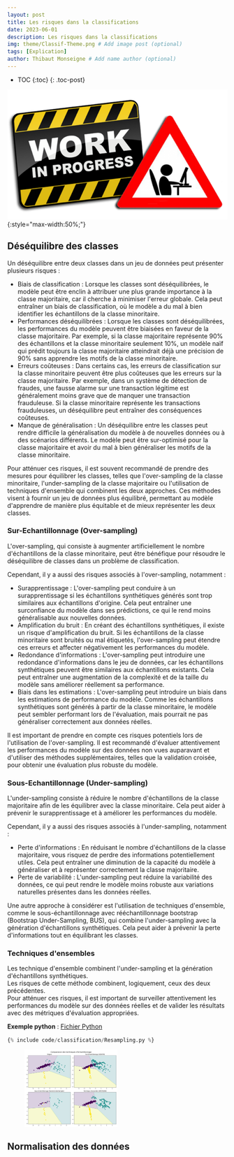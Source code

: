 ```yaml
---
layout: post
title: Les risques dans la classifications
date: 2023-06-01
description: Les risques dans la classifications
img: theme/Classif-Theme.png # Add image post (optional)
tags: [Explication]
author: Thibaut Monseigne # Add name author (optional)
---
```


* TOC
{:toc}
{: .toc-post}

![WIP](/assets/img/WIP.png){:style="max-width:50%;"}

## Déséquilibre des classes

Un déséquilibre entre deux classes dans un jeu de données peut présenter plusieurs risques :

* Biais de classification : Lorsque les classes sont déséquilibrées, le modèle peut être enclin à attribuer une plus grande importance à la classe majoritaire, car il cherche à minimiser l'erreur globale. Cela peut entraîner un biais de classification, où le modèle a du mal à bien identifier les échantillons de la classe minoritaire.
* Performances déséquilibrées : Lorsque les classes sont déséquilibrées, les performances du modèle peuvent être biaisées en faveur de la classe majoritaire. Par exemple, si la classe majoritaire représente 90% des échantillons et la classe minoritaire seulement 10%, un modèle naïf qui prédit toujours la classe majoritaire atteindrait déjà une précision de 90% sans apprendre les motifs de la classe minoritaire.
* Erreurs coûteuses : Dans certains cas, les erreurs de classification sur la classe minoritaire peuvent être plus coûteuses que les erreurs sur la classe majoritaire. Par exemple, dans un système de détection de fraudes, une fausse alarme sur une transaction légitime est généralement moins grave que de manquer une transaction frauduleuse. Si la classe minoritaire représente les transactions frauduleuses, un déséquilibre peut entraîner des conséquences coûteuses.
* Manque de généralisation : Un déséquilibre entre les classes peut rendre difficile la généralisation du modèle à de nouvelles données ou à des scénarios différents. Le modèle peut être sur-optimisé pour la classe majoritaire et avoir du mal à bien généraliser les motifs de la classe minoritaire.

Pour atténuer ces risques, il est souvent recommandé de prendre des mesures pour équilibrer les classes, telles que l'over-sampling de la classe minoritaire, l'under-sampling de la classe majoritaire ou l'utilisation de techniques d'ensemble qui combinent les deux approches. Ces méthodes visent à fournir un jeu de données plus équilibré, permettant au modèle d'apprendre de manière plus équitable et de mieux représenter les deux classes.

### Sur-Echantillonnage (Over-sampling)

L'over-sampling, qui consiste à augmenter artificiellement le nombre d'échantillons de la classe minoritaire, peut être bénéfique pour résoudre le déséquilibre de classes dans un problème de classification.

Cependant, il y a aussi des risques associés à l'over-sampling, notamment :

* Surapprentissage : L'over-sampling peut conduire à un surapprentissage si les échantillons synthétiques générés sont trop similaires aux échantillons d'origine. Cela peut entraîner une surconfiance du modèle dans ses prédictions, ce qui le rend moins généralisable aux nouvelles données.
* Amplification du bruit : En créant des échantillons synthétiques, il existe un risque d'amplification du bruit. Si les échantillons de la classe minoritaire sont bruités ou mal étiquetés, l'over-sampling peut étendre ces erreurs et affecter négativement les performances du modèle.
* Redondance d'informations : L'over-sampling peut introduire une redondance d'informations dans le jeu de données, car les échantillons synthétiques peuvent être similaires aux échantillons existants. Cela peut entraîner une augmentation de la complexité et de la taille du modèle sans améliorer réellement sa performance.
* Biais dans les estimations : L'over-sampling peut introduire un biais dans les estimations de performance du modèle. Comme les échantillons synthétiques sont générés à partir de la classe minoritaire, le modèle peut sembler performant lors de l'évaluation, mais pourrait ne pas généraliser correctement aux données réelles.

Il est important de prendre en compte ces risques potentiels lors de l'utilisation de l'over-sampling. Il est recommandé d'évaluer attentivement les performances du modèle sur des données non vues auparavant et d'utiliser des méthodes supplémentaires, telles que la validation croisée, pour obtenir une évaluation plus robuste du modèle.

### Sous-Echantillonnage (Under-sampling)

L'under-sampling consiste à réduire le nombre d'échantillons de la classe majoritaire afin de les équilibrer avec la classe minoritaire. Cela peut aider à prévenir le surapprentissage et à améliorer les performances du modèle.

Cependant, il y a aussi des risques associés à l'under-sampling, notamment :

* Perte d'informations : En réduisant le nombre d'échantillons de la classe majoritaire, vous risquez de perdre des informations potentiellement utiles. Cela peut entraîner une diminution de la capacité du modèle à généraliser et à représenter correctement la classe majoritaire.
* Perte de variabilité : L'under-sampling peut réduire la variabilité des données, ce qui peut rendre le modèle moins robuste aux variations naturelles présentes dans les données réelles.

Une autre approche à considérer est l'utilisation de techniques d'ensemble, comme le sous-échantillonnage avec rééchantillonnage bootstrap (Bootstrap Under-Sampling, BUS), qui combine l'under-sampling avec la génération d'échantillons synthétiques. Cela peut aider à prévenir la perte d'informations tout en équilibrant les classes.

### Techniques d'ensembles

Les technique d'ensemble combinent l'under-sampling et la génération d'échantillons synthétiques.  
Les risques de cette méthode combinent, logiquement, ceux des deux précédentes.  
Pour atténuer ces risques, il est important de surveiller attentivement les performances du modèle sur des données réelles et de valider les résultats avec des métriques d'évaluation appropriées.

**Exemple python** : [Fichier Python](../_includes/code/classification/Resampling.py)

```python
{% include code/classification/Resampling.py %}
```

<figure id="Fig1">
 <a href = "/assets/img/classification/Resampling.png" data-lightbox = "Memo" data-title = "Comparaison des techniques d'échantillonnage"><img src = "/assets/img/classification/Resampling.png" alt = "Comparaison des techniques d'échantillonnage" style = "max-width:50%;"/></a>
 <figcaption></figcaption>
</figure>

## Normalisation des données
